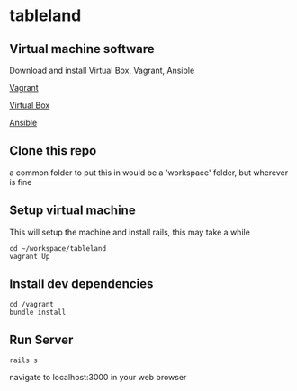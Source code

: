 # tableland

## Virtual machine software

Download and install Virtual Box, Vagrant, Ansible

[Vagrant](http://downloads.vagrantup.com)

[Virtual Box](https://www.virtualbox.org/wiki/Downloads)

[Ansible](http://docs.ansible.com/ansible/latest/intro_installation.html#installing-the-control-machine)

## Clone this repo

a common folder to put this in would be a 'workspace' folder, but wherever is fine

## Setup virtual machine

This will setup the machine and install rails, this may take a while

````
cd ~/workspace/tableland
vagrant Up
````

## Install dev dependencies
````
cd /vagrant
bundle install
````

## Run Server
````
rails s
````

navigate to localhost:3000 in your web browser
